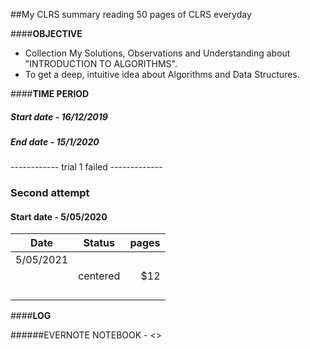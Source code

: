 ##My CLRS summary
reading 50 pages of CLRS everyday



####__OBJECTIVE__
* Collection My Solutions, Observations and Understanding about "INTRODUCTION TO ALGORITHMS".
* To get a deep, intuitive idea about Algorithms and Data Structures.

####__TIME PERIOD__
##### Start date - 16/12/2019
##### End date   - 15/1/2020
------------ trial 1 failed -------------
### Second attempt
#### Start date - 5/05/2020

| Date        | Status           | pages  |
| ------------- |:-------------:| -----:|
|  5/05/2021    |  |  |
|     | centered      |   $12 |
|  |      | |
|  |      | |
|  |      | |
|  |      | |

####__LOG__


######EVERNOTE NOTEBOOK - <>